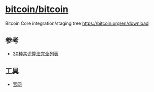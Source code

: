 # [bitcoin/bitcoin](https://github.com/bitcoin/bitcoin)

Bitcoin Core integration/staging tree https://bitcoin.org/en/download

## 参考

* [30种共识算法完全列表](http://www.techug.com/post/consensuspedia-an-encyclopedia-of-29-consensus-algorithms.html)

## 工具

* [官网](https://www.bitcoin.com/)
